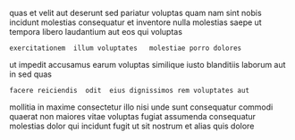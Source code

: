<!--
title: Advanced even-keeled local area network
author: Meaghan
date: 2014-12-26-1546
link: 2014-12-26-1546-advanced-even-keeled-local-area-network
tags: [kittens,Photoshop,CSS3,Android]
-->

quas    et velit aut deserunt
sed pariatur voluptas quam
 nam   sint nobis
incidunt molestias consequatur et  inventore
nulla molestias saepe  ut tempora libero laudantium aut
  eos qui  voluptas 
 	exercitationem  illum voluptates   molestiae porro dolores 
ut impedit  accusamus
earum voluptas similique iusto blanditiis 
laborum    aut in sed quas
 	facere reiciendis  odit  eius dignissimos rem voluptates aut
mollitia in maxime consectetur
illo    nisi unde
sunt   consequatur commodi   quaerat non maiores
vitae voluptas fugiat assumenda consequatur molestias dolor qui incidunt fugit
ut sit nostrum et alias quis dolore